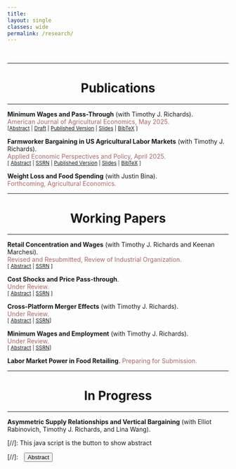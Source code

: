 ```yaml
---
title: 
layout: single
classes: wide
permalink: /research/
---
```

<br/> 

<!-- Google Tag Manager (noscript) -->
<noscript><iframe src="https://www.googletagmanager.com/ns.html?id=GTM-PNS829G"
height="0" width="0" style="display:none;visibility:hidden"></iframe></noscript>
<!-- End Google Tag Manager (noscript) -->


- - -

# <center> Publications </center>
- - -


<!-- Main Paper Entry -->
<b>Minimum Wages and Pass-Through</b> (with Timothy J. Richards).<br/>
<span style="color:#AA6666">American Journal of Agricultural Economics, May 2025.</span><br/>
<small>
[<a href="#/" onclick="visib('minwage_pt')">Abstract</a> |
  <a href="{{ site.baseurl }}{% link MW_PT.pdf %}" target="_blank">Draft</a> |
  <a href="https://onlinelibrary.wiley.com/doi/10.1111/ajae.12554" target="_blank">Published Version</a> |
  <a href="{{ site.baseurl }}{% link assets/MinWage_EARIE_2024.pdf %}" target="_blank">Slides</a> |
  <a href="#/" onclick="visib('minwage_bibtex')">BibTeX</a>
]
</small>

<!-- Abstract -->
<div id="minwage_pt" style="display: none; text-align: justify; line-height: 1.4; margin-top: 10px;">
  <small>
    Retail food prices rose dramatically in late 2021. Some argue that this “food price inflation” was due to “greedflation” or firms increasing downstream prices simply because they can. In this study, we investigate the sources of “overshifting” store-level cost shocks into downstream prices, or the apparent ability of retailers to pass along price increases that are proportionately larger than increases in cost. We use exogenous changes in minimum wages as our setting, and study how food retailers pass increases in labor costs along to consumers in the form of higher food prices. We derive a new theoretical model of retail price pass-through, and show that demand curvature, market power, and consumer search behavior each likely affect observed rates of retail price pass-through. Our structural analysis shows that, after controlling for the primary determinants of wage pass-through, market power and demand curvature explain much of the variation in cost pass-through, although general price inflation has an important role in accentuating the rate of minimum-wage pass-through. Our findings have important implications for minimum wage policy, and for understanding the role of cost shocks in food price inflation.
  </small>
</div>

<!-- BibTeX -->
<div id="minwage_bibtex" style="display: none; text-align: justify; line-height: 1.4; margin-top: 10px;">
  <small>
    <pre style="font-size: 0.8em; white-space: pre-wrap;">
@article{RichardsPaudelAJAE2025,
  title   = {Minimum Wages and Pass-Through},
  author  = {Richards, Timothy J and Paudel, Ujjwol},
  journal = {American Journal of Agricultural Economics},
  year    = {2025},
  doi     = {10.1111/ajae.12554},
  url     = {https://onlinelibrary.wiley.com/doi/10.1111/ajae.12554}
}
    </pre>
  </small>
</div>

<!-- Conference and Poster Info -->
<!-- * <small> <b>Conferences:</b> EARIE 2024 </small><br/>
* <small> <a href="https://issr.asu.edu/Fall_2023_Winners" target="_blank">A poster</a> won the first place at ASU Social Science Poster Contest in November 2023.</small>


<!-- Main Paper Entry -->
<b>Farmworker Bargaining in US Agricultural Labor Markets</b> (with Timothy J. Richards).<br/>
<span style="color:#AA6666">Applied Economic Perspectives and Policy, April 2025.</span><br/>
<small>
[ <a href="#/" onclick="visib('monop_ag')">Abstract</a> |
  <a href="https://papers.ssrn.com/sol3/papers.cfm?abstract_id=4954851" target="_blank">SSRN</a> |
  <a href="https://onlinelibrary.wiley.com/doi/10.1002/aepp.13526" target="_blank">Published Version</a> |
  <a href="{{ site.baseurl }}{% link assets/AgLabor_ETHZ_2024.pdf %}" target="_blank">Slides</a> |
  <a href="#/" onclick="visib('bargaining_bibtex')">BibTeX</a>
]
</small>

<!-- Abstract -->
<div id="monop_ag" style="display: none; text-align: justify; line-height: 1.4; margin-top: 10px;">
  <small>
    <i>"Superstar firms"</i> can be large and successful without necessarily exploiting labor market power (Autor et al. 2020). This paper examines that idea in the context of U.S. agriculture by studying how wages relate to employment surplus—defined as the gap between a worker’s value marginal product and their wage. We estimate a structural search-match-bargaining model to quantify how productivity and bargaining power determine surplus allocation. Results show average productivity of $8.67/hour, with workers capturing 24.2% of the surplus on average, and significant heterogeneity across individuals. Workers generating higher surplus tend to retain a larger share. Contrary to a "winner-take-all" narrative, our findings suggest that firms may gain more by paying higher wages, rather than extracting surplus through monopsony power.
  </small>
</div>

<!-- BibTeX -->
<div id="bargaining_bibtex" style="display: none; text-align: justify; line-height: 1.4; margin-top: 10px;">
  <small>
    <pre style="font-size: 0.8em; white-space: pre-wrap;">
@article{PaudelRichardsAEPP2025,
  title   = {Farmworker Bargaining in {US} Agricultural Labor Markets},
  author  = {Paudel, Ujjwol and Richards, Timothy J.},
  journal = {Applied Economic Perspectives and Policy},
  year    = {2025},
  volume  = {47},
  number  = {4},
  pages   = {1507--1537},
  month   = sep,
  doi     = {10.1002/aepp.13526},
  url     = {https://doi.org/10.1002/aepp.13526}
}

    </pre>
  </small>
</div>

**Weight Loss and Food Spending** (with Justin Bina). <br/>
<span style="color:#AA6666">Forthcoming, Agricultural Economics.</span> <br/>

<!-- * <small> **Conferences:** AAEA 2024; ETH Zürich 2024 -->

- - -
# <center> Working Papers </center>
- - -

**Retail Concentration and Wages** (with Timothy J. Richards and Keenan Marchesi). <br/>
<span style="color:#AA6666">Revised and Resubmitted, Review of Industrial Organization.</span> <br/>
<small>[ <a href="#/" onclick="visib('concen_wages')">Abstract</a> | [SSRN](https://papers.ssrn.com/sol3/papers.cfm?abstract_id=4815715) ] </small>

<div id="concen_wages" style="display: none; text-align: justify; line-height: 1.2" ><small>

 Antitrust policy in the U.S. now explicitly includes labor-market outcomes as measures of interest when considering the potential anticompetitive effects of mergers or acquisitions. Concentration in the food retailing industry is of particular concern due to several recent high-profile mergers, and a troubling increase in concentration at the national and local levels. We study this problem using both causal reduced-form models and a structural model of search, match, and bargaining. Our reduced-form models show no relationship between concentration and wages, but our structural model finds that concentration is associated with substantial wage suppression.

</small><br><br/></div>

**Cost Shocks and Price Pass-through**. <br/>
<span style="color:#AA6666">Under Review.</span> <br/>
<small>[ <a href="#/" onclick="visib('mw_pt_rf')">Abstract</a> | [SSRN](https://papers.ssrn.com/sol3/papers.cfm?abstract_id=5278424) ] </small>

<div id="mw_pt_rf" style="display: none; text-align: justify; line-height: 1.2" ><small>

 The question of how firms pass changes in their input costs to consumer prices is an important and a long-standing puzzle in economics. I study this problem by exploring the impacts in retail prices due to cost shocks from increases in state minimum wage. Using spatial distribution of minimum wages in the United States, NielsenIQ's scanner transaction data from 2011-2021, and a stacked difference-indifferences research design, I find that a 10 percent increase in state minimum wage causes 1.1 to 1.5 percent increase in retail grocery prices. I also find evidence that food retailers exhibit forward-looking behavior by adjusting prices immediately after minimum wage legislation is enacted, rather than waiting until the policy is formally implemented. Additionally, I use a causal machine learning approach to examine the heterogeneity of the minimum wage price pass-through along different retailer-and market-specific covariates. I find that pass-through rates are lower among retailers with greater market share and in higher-income counties, which implies that larger firms and richer markets can absorb cost shocks better. Further, retailers with lower reliance on promotions and discounts exhibit higher pass-through, which suggests that price adjustments can also occur through changes in discounting strategies rather than solely through base price increases. My findings highlight the need for policymakers and marketing practitioners to consider the distributional effects of minimum wage policies on firms' pricing decisions.

</small><br><br/></div>

**Cross-Platform Merger Effects** (with Timothy J. Richards). <br/>
<span style="color:#AA6666">Under Review.</span> <br/>
<small>[ <a href="#/" onclick="visib('platforms_mergers')">Abstract</a> | [SSRN](https://papers.ssrn.com/sol3/papers.cfm?abstract_id=5454114)] </small>

<div id="platforms_mergers" style="display: none; text-align: justify; line-height: 1.2" ><small>

Mergers and acquisitions tend to affect the prices and varieties offered by the merging firms. Most existing research, however, focuses on mergers between firms operating on the same platform, such as between two online firms or two firms in the same physical channel. In contrast, the price effects of integration across different platforms remain unexplored in empirical research but are likely of critical importance given the growth of omnichannel, or combined physical and online channels, retailing. We study this question by analyzing the acquisition of a national grocery chain by a large online retailer in the United States. Unlike same-platform mergers, this merger combines market power and efficiency motives with cross-platform network externalities that raise each channel’s value as the other grows. This changes channel substitution and effective marginal costs of the merged firm and leaves the price effect ambiguous ex ante. Identifying price effects is further challenging due to the endogenous nature of merger decisions. We use a doubly-robust synthetic control method and find that prices decrease in four out of 10 treated markets, while in five markets, prices remain unchanged. Unlike in same-platform horizontal mergers, these price effects do not systematically vary with market concentration levels and challenge predictions from the Structure-Conduct-Performance literature. Therefore, in cross-platform mergers, competitive effects likely reflect forces beyond market structure, such as channel complementarities and consumer substitution.

</small><br><br/></div>

**Minimum Wages and Employment** (with Timothy J. Richards). <br/>
<span style="color:#AA6666">Under Review.</span> <br/>
<small>[ <a href="#/" onclick="visib('platforms_mergers')">Abstract</a> | [SSRN](https://papers.ssrn.com/sol3/papers.cfm?abstract_id=5454114)] </small>

<div id="platforms_mergers" style="display: none; text-align: justify; line-height: 1.2" ><small>

Minimum wages do not necessarily cause a reduction in employment as fundamental microeconomics principles suggest. In the food and agriculture industry, minimum wages may be important tools to not only address income inequalities, but to increase the quantity of labor supplied and potentially help solve chronic labor shortages. While there are many possible explanations for the paradox of minimum wage neutrality, from correcting for monopsony power to segmented labor markets, we examine a relatively new and important mechanism. Namely, we test for whether minimum wages have a "cleansing" effect in industries that tend to employ minimum-wage workers, driving relatively inefficient firms, or those that could only survive by paying workers low wages, out of the industry. Exiting firms cede market share to more efficient firms, who employ the workers that are released by the exiting firms. We examine this question using a two-stage approach, first using reduced-form methods in aggregate data from the Quarterly Census of Employment and Wages
(QCEW) and then using micro-level data on individual firms in the retail industry from NielsenIQ TDLinx data set. We find broad support for the cleansing hypothesis in both the aggregate and micro-level analyses, suggesting that minimum wages may have a beneficial efficiency-enhancing effect that has otherwise been overlooked in the policy literature.

</small><br><br/></div>


**Labor Market Power in Food Retailing**. <span style="color:#AA6666">Preparing for Submission.</span><br/>


<!-- <div id="monop_retail" style="display: none; text-align: justify; line-height: 1.2" ><small>

I study the extent and evolution of labor market power in the US food retailing sector by estimating the wedge between workers' marginal productivity and wage. Using data on a near universe of publicly trading American food retailers for the period 2004-2022, I first examine how concentration in labor markets moderates effects of state minimum wages on individual store's employment. On two proxies of labor market concentration---population density and number of establishments---I find that highly concentrated markets have more positive employment effects from minimum wages. Based on this model-free result, I hypothesize that labor oligopsony power enables food retailers in concentrated markets to maintain greater productivity-wage gaps, allowing them to absorb minimum wage increases by sacrificing some surplus while still expanding employment. To test this hypothesis, I implement a production function estimation strategy from IO literature which lets me estimate the labor markdowns or wage-productivity gaps, and understand how they differ by concentration levels. I then examine how these markdown estimates vary across years and along worker, firm, and market characteristics. 

</small><br><br/></div>

* <small> **Conferences/Seminars:** AEA-ASSA 2025; PhD-EVS 2024; ASU 2024; AAEA 2024   </small> -->

- - -
# <center> In Progress </center>
- - -

**Asymmetric Supply Relationships and Vertical Bargaining** (with Elliot Rabinovich, Timothy J. Richards, and Lina Wang). 

<!-- **Sequential Pricing in Platforms** (with Steve Hamilton). 

**Worker Bargaining in Last Mile Delivery Platforms** (with Stanley Lim). 

<!-- * <small> **Conferences:** AAEA 2023; INFORMS Marketing Science 2023. </small> -->


[//]: This java script is the button to show abstract
<script>
 function visib(id) {
  var x = document.getElementById(id);
  if (x.style.display === "block") {
    x.style.display = "none";
  } else {
    x.style.display = "block";
  }
}
</script>

[//]:&emsp;<button onclick="visib('polariz')" class="btn btn--inverse btn--small">Abstract</button>
